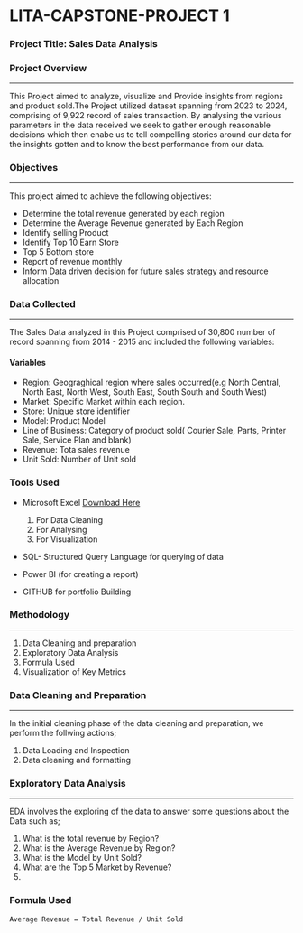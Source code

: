 # LITA-CAPSTONE-PROJECT 1

### Project Title: Sales Data Analysis

### Project Overview
---
This Project aimed to analyze, visualize and Provide insights from regions and product sold.The Project utilized dataset spanning from 2023 to 2024, comprising of 9,922 record of sales transaction. By analysing the various parameters in the data received we seek to gather enough reasonable decisions which then enabe us to tell compelling stories around our data for the insights gotten and to know the best performance from our data.

### Objectives
---
This project aimed to achieve the following objectives:
- Determine the total revenue generated by each region
- Determine the Average Revenue generated by Each Region
- Identify selling Product
- Identify Top 10 Earn Store
- Top 5 Bottom store
- Report of revenue monthly
- Inform Data driven decision for future sales strategy and resource allocation  

### Data Collected
---
The Sales Data analyzed in this Project comprised of 30,800 number of record spanning from 2014 - 2015 and included the following variables:
#### Variables
- Region: Geograghical region where sales occurred(e.g North Central, North East, North West, South East, South South and South West)
- Market: Specific Market within each region.
- Store: Unique store identifier
- Model: Product Model
- Line of Business: Category of product sold( Courier Sale, Parts, Printer Sale, Service Plan and blank)
- Revenue: Tota sales revenue
- Unit Sold: Number of Unit sold


### Tools Used
- Microsoft Excel [Download Here](https://www.microsoft.com)
  1. For Data Cleaning
  2. For Analysing
  3. For Visualization
     
- SQL- Structured Query Language for querying of data
- Power BI (for creating a report)
- GITHUB for portfolio Building

### Methodology
---
  1. Data Cleaning and preparation
  2. Exploratory Data Analysis
  3. Formula Used
  4. Visualization of Key Metrics
     
### Data Cleaning and Preparation
---
In the initial cleaning phase of the data cleaning and preparation, we perform the follwing actions;
 1. Data Loading and Inspection
 2. Data cleaning and formatting

### Exploratory Data Analysis
---
EDA involves the exploring of the data to answer some questions about the Data such as;
  1. What is the total revenue by Region?
  2. What is the Average Revenue by Region?
  3. What is the Model by Unit Sold?
  4. What are the Top 5 Market by Revenue?
  5. 

### Formula Used
``` MS EXCEL
Average Revenue = Total Revenue / Unit Sold
```
